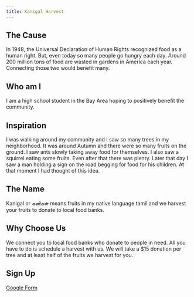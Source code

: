 ```yaml
---
title: Kanigal Harvest
---
```




## The Cause
In 1948, the Universal Declaration of Human Rights recognized food as a human right. But, even today so many people go hungry each day. Around 200 million tons of food are wasted in gardens in America each year. Connecting those two would benefit many.

## Who am I
I am a high school student in the Bay Area hoping to positively benefit the community.

## Inspiration
I was walking around my community and I saw so many trees in my neighborhood. It was around Autumn and there were so many fruits on the ground. I saw ants slowly taking away food for themselves. I also saw a squirrel eating some fruits. Even after that there was plenty. Later that day I saw a man holding a sign on the road begging for food for his children. At that moment I had thought of this idea.

## The Name
Kanigal or கனிகள் means fruits in my native language tamil and we harvest your fruits to donate to local food banks.

## Why Choose Us
We connect you to local food banks who donate to people in need. All you have to do is schedule a harvest with us. We will take a $15 donation per tree and at least half of the fruits we harvest for you.

## Sign Up
[Google Form](https://forms.gle/35xkRjwEN5jJSoLc9)
